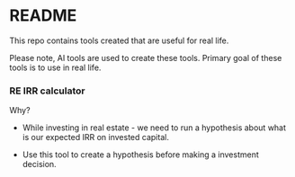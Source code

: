 # README

This repo contains tools created that are useful for real life.

Please note, AI tools are used to create these tools. Primary goal of these tools is to use in real life.

### RE IRR calculator

Why?
- While investing in real estate - we need to run a hypothesis about what is our expected IRR on invested capital.

- Use this tool to create a hypothesis before making a investment decision.